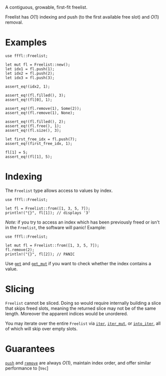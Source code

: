 A contiguous, growable, first-fit freelist. 

Freelist has *O*(1) indexing and push (to the first available free slot) and *O*(1) removal.

# Examples
```
use fffl::Freelist;

let mut fl = Freelist::new();
let idx1 = fl.push(1);
let idx2 = fl.push(2);
let idx3 = fl.push(3);

assert_eq!(idx2, 1);

assert_eq!(fl.filled(), 3);
assert_eq!(fl[0], 1);

assert_eq!(fl.remove(1), Some(2));
assert_eq!(fl.remove(1), None);

assert_eq!(fl.filled(), 2);
assert_eq!(fl.free(), 1);
assert_eq!(fl.size(), 3);

let first_free_idx = fl.push(7);
assert_eq!(first_free_idx, 1);

fl[1] = 5;
assert_eq!(fl[1], 5);
```
# Indexing

The `Freelist` type allows access to values by index. 

```
use fffl::Freelist;

let fl = Freelist::from([1, 3, 5, 7]);
println!("{}", fl[1]); // displays '3'
```
*Note:* if you try to access an index which has been previously freed or isn't in the `Freelist`, the software will panic! Example:

```should_panic
use fffl::Freelist;

let mut fl = Freelist::from([1, 3, 5, 7]);
fl.remove(2);
println!("{}", fl[2]); // PANIC
```
Use [`get`] and [`get_mut`] if you want to check whether the index contains a value.

# Slicing
`Freelist` cannot be sliced.  Doing so would require internally building a slice that skips freed slots, meaning the returned slice may not be of the same length.  Moreover the apparent indices would be unordered. 

You may iterate over the entire `Freelist` via [`iter`], [`iter_mut`], or [`into_iter`], all of which will skip over empty slots.

# Guarantees
[`push`] and [`remove`] are always *O*(1), maintain index order, and offer similar performance to [`Vec`]


[`Option`]: std::option::Option
['Freelist::new`]: Freelist::new
[`Freelist`]: Freelist
[`new`]: Freelist::new
[`push`]: Freelist::push
[`next_available`]: Freelist::next_available
[`remove`]: Freelist::remove
[`size`]: Freelist::size
[`free`]: Freelist::free
[`clear`]: Freelist::clear
[`reserve`]: Freelist::reserve
[`get`]: Freelist::get
[`get_mut`]: Freelist::get_mut
[`get_unchecked`]: Freelist::get_unchecked
[`get_unchecked_mut`]: Freelist::get_unchecked_mut
[`iter`]: Freelist::iter
[`iter_mut`]: Freelist::iter_mut
[`into_iter`]: Freelist::into_iter